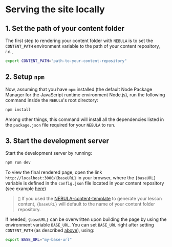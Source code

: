 # Serving the site locally

## 1. Set the path of your content folder

The first step to rendering your content folder with `NEBULA` is to set the `CONTENT_PATH` environment variable to the path of your content repository, *i.e.*,

```bash
export CONTENT_PATH="path-to-your-content-repository"
```

## 2. Setup `npm`

Now, assuming that you have `npm` installed (the default Node Package Manager for the JavaScript runtime environment Node.js), run the following command inside the `NEBULA`'s root directory:

```bash
npm install
```

Among other things, this command will install all the dependencies listed in the `package.json` file required for your `NEBULA` to run.

## 3. Start the development server

Start the development server by running:

```bash
npm run dev
```

To view the final rendered page, open the link `http://localhost:3000/{baseURL}` in your browser, where the `{baseURL}` variable is defined in the `config.json` file located in your content repository (see example [here](https://github.com/esciencecenter-digital-skills/NEBULA-content-template/blob/main/config.json))

> ``📝`` If you used the [NEBULA-content-template](https://github.com/esciencecenter-digital-skills/NEBULA-content-template) to generate your lesson content, `{baseURL}` will default to the name of your content folder repository.

If needed, `{baseURL}` can be overwritten upon building the page by using the environment variable `BASE_URL`. You can set `BASE_URL` right after setting `CONTENT_PATH` (as described [above](#set-the-path-of-your-content-folder)), using:
```bash
export BASE_URL="my-base-url"
```
